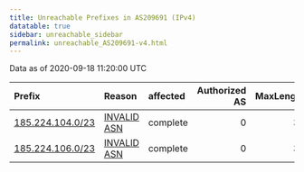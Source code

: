 ```yaml
---
title: Unreachable Prefixes in AS209691 (IPv4)
datatable: true
sidebar: unreachable_sidebar
permalink: unreachable_AS209691-v4.html
---
```


Data as of 2020-09-18 11:20:00 UTC


<div class="datatable-begin"></div>

| Prefix                                                     | Reason                                                                                                   | affected   |   Authorized AS |   MaxLength | Anchor                                         |   unreachable /24s |
|:-----------------------------------------------------------|:---------------------------------------------------------------------------------------------------------|:-----------|----------------:|------------:|:-----------------------------------------------|-------------------:|
| [185.224.104.0/23](https://stat.ripe.net/185.224.104.0/23) | [INVALID ASN](https://rpki-validator.ripe.net/announcement-preview?asn=AS209691&prefix=185.224.104.0/23) | complete   |               0 |          32 | [RIPE](unreachable_RIPE_NCC_RPKI_Root-v4.html) |                  2 |
| [185.224.106.0/23](https://stat.ripe.net/185.224.106.0/23) | [INVALID ASN](https://rpki-validator.ripe.net/announcement-preview?asn=AS209691&prefix=185.224.106.0/23) | complete   |               0 |          32 | [RIPE](unreachable_RIPE_NCC_RPKI_Root-v4.html) |                  2 |

<div class="datatable-end"></div>